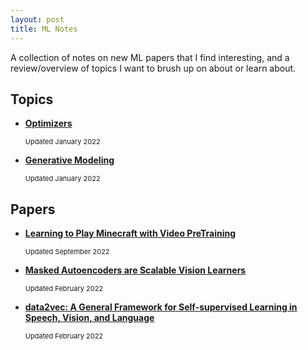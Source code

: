 ```yaml
---
layout: post
title: ML Notes
---
```

A collection of notes on new ML papers that I find interesting, and a review/overview of topics I want to brush up on about or learn about.

## Topics
* [**Optimizers**](/blog/ml_notes/optimizers)
    <div style=" font-size: 11px;">Updated January 2022</div>

* [**Generative Modeling**](/blog/ml_notes/generative)
    <div style=" font-size: 11px;">Updated January 2022</div>
<!-- * [**Contrastive Learning**](/blog/ml_notes/contrastive) -->

## Papers
* [**Learning to Play Minecraft with Video PreTraining**](/blog/ml_notes/vpt)
    <div style=" font-size: 11px;">Updated September 2022</div>

* [**Masked Autoencoders are Scalable Vision Learners**](/blog/ml_notes/masked_autoencoders)
    <div style=" font-size: 11px;">Updated February 2022</div>

* [**data2vec: A General Framework for Self-supervised Learning in Speech, Vision, and Language**](/blog/ml_notes/data2vec)
    <div style=" font-size: 11px;">Updated February 2022</div>



